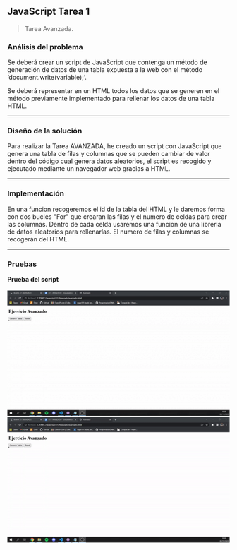 ## JavaScript Tarea 1

> Tarea Avanzada.

###  Análisis del problema

Se deberá crear un script de JavaScript que contenga un método de generación de datos de una tabla expuesta a la web con el método ‘document.write(variable);’.

Se deberá representar en un HTML todos los datos que se generen en el método previamente implementado para rellenar los datos de una tabla HTML.

---

###  Diseño de la solución

Para realizar la Tarea AVANZADA, he creado un script con JavaScript que genera una tabla de filas y columnas que se pueden
 cambiar de valor dentro del código cual genera datos aleatorios, el script es recogido y ejecutado mediante un navegador web gracias a HTML.

---

### Implementación

En una funcion  recogeremos el id de la tabla del HTML y le daremos forma con dos bucles "For" que crearan las filas y el numero de celdas para crear las columnas. Dentro de cada celda usaremos una funcion de una libreria de datos aleatorios para rellenarlas. El numero de filas y columnas se recogerán del HTML.

---
###  Pruebas

**Prueba del script**
<br/>
<br/>
![Prueba GIF](https://github.com/FranciscoManuelLopezCabrera/DWEC/blob/main/Javascript/JS1/Avanzado/gif1.gif "Gif 1 Prueba")
<br/>
![Prueba GIF](https://github.com/FranciscoManuelLopezCabrera/DWEC/blob/main/Javascript/JS1/Avanzado/gif2.gif "Gif 2 Prueba")


